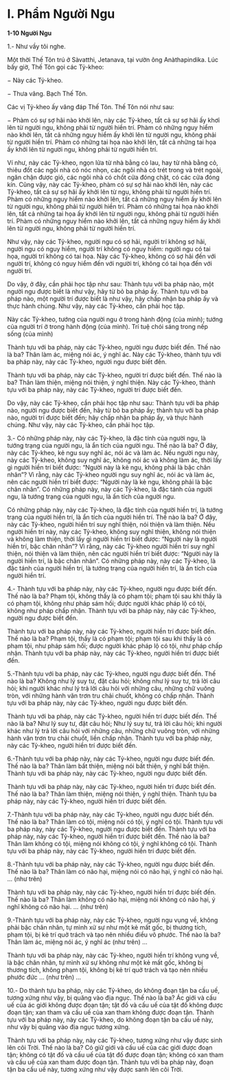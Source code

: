 # I. Phẩm Người Ngu

**1-10 Người Ngu**

1.- Như vầy tôi nghe.

Một thời Thế Tôn trú ở Sàvatthi, Jetanava, tại vườn ông Anàthapindika. Lúc bấy giờ, Thế Tôn gọi các
Tỷ-kheo:

− Này các Tỷ-kheo.

− Thưa vâng. Bạch Thế Tôn.

Các vị Tỷ-kheo ấy vâng đáp Thế Tôn. Thế Tôn nói như sau:

− Phàm có sự sợ hãi nào khởi lên, này các Tỷ-kheo, tất cả sự sợ hãi ấy khơỉ lên từ người ngu, không phải
từ người hiền trí. Phàm có những nguy hiểm nào khởi lên, tất cả những nguy hiểm ấy khởi lên từ người
ngu, không phải từ người hiền trí. Phàm có những tai họa nào khởi lên, tất cả những tai họa ấy khởi lên
từ người ngu, không phải từ người hiền trí.

Ví như, này các Tỷ-kheo, ngọn lửa từ nhà bằng cỏ lau, hay từ nhà bằng cỏ, thiêu đốt các ngôi nhà có nóc
nhọn, các ngôi nhà có trét trong và trét ngoài, ngăn chận được gió, các ngôi nhà có chốt cửa đóng chặt,
có các cửa đóng kín. Cũng vậy, này các Tỷ-kheo, phàm có sự sợ hãi nào khởi lên, này các Tỷ-kheo, tất
cả sự sợ hãi ấy khởi lên từ ngu, không phải từ người hiền trí. Phàm có những nguy hiểm nào khởi lên, tất
cả những nguy hiểm ấy khởi lên từ người ngu, không phải từ người hiền trí. Phàm có những tai họa nào
khởi lên, tất cả những tai họa ấy khởi lên từ người ngu, không phải từ người hiền trí. Phàm có những
nguy hiểm nào khởi lên, tất cả những nguy hiểm ấy khởi lên từ người ngu, không phải từ người hiền trí.

Như vậy, này các Tỷ-kheo, người ngu có sợ hãi, người trí không sợ hãi, người ngu có nguy hiểm, người
trí không có nguy hiểm: người ngu có tai họa, người trí không có tai họa. Này các Tỷ-kheo, không có sợ
hãi đến với người trí, không có nguy hiểm đến với người trí, không có tai họa đến với người trí.

Do vậy, ở đây, cần phải học tập như sau: Thành tựu với ba pháp nào, một người ngu được biết là như
vậy, hãy từ bỏ ba pháp ấy. Thành tựu với ba pháp nào, một người trí được biết là như vậy, hãy chấp
nhận ba pháp ấy và thực hành chúng. Như vậy, này các Tỷ-kheo, cần phải học tập.

Này các Tỷ-kheo, tướng của người ngu ở trong hành động (của mình); tướng của người trí ở trong hành
động (của mình). Trí tuệ chói sáng trong nếp sống (của mình)

Thành tựu với ba pháp, này các Tỷ-kheo, người ngu được biết đến. Thế nào là ba? Thân làm ác, miệng
nói ác, ý nghĩ ác. Này các Tỷ-kheo, thành tựu với ba pháp này, này các Tỷ-kheo, người ngu được biết
đến.

Thành tựu với ba pháp, này các Tỷ-kheo, người trí được biết đến. Thế nào là ba? Thân làm thiện, miệng
nói thiện, ý nghĩ thiện. Này các Tỷ-kheo, thành tựu với ba pháp này, này các Tỷ-kheo, người trí được
biết đến.

Do vậy, này các Tỷ-kheo, cần phải học tập như sau: Thành tựu với ba pháp nào, người ngu được biết
đến, hãy từ bỏ ba pháp ấy; thành tựu với ba pháp nào, người trí được biết đến; hãy chấp nhận ba pháp
ấy, và thực hành chúng. Như vậy, này các Tỷ-kheo, cần phải học tập.

3.- Có những pháp này, này các Tỷ-kheo, là đặc tính của người ngu, là tướng trạng của người ngu, là ẩn
tích của người ngu. Thế nào là ba? Ở đây, này các Tỷ-kheo, kẻ ngu suy nghĩ ác, nói ác và làm ác. Nếu
người ngu này, này các Tỷ-kheo, không suy nghĩ ác, không nói ác và không làm ác, thời lấy gì người
hiền trí biết được: “Người này là kẻ ngu, không phải là bậc chân nhân”? Vì rằng, này các Tỷ-kheo người
ngu suy nghĩ ác, nói ác và làm ác, nên các người hiền trí biết được: “Người này là kẻ ngu, không phải là
bậc chân nhân”. Có những pháp này, này các Tỷ-kheo, là đặc tánh của người ngu, là tướng trạng của
người ngu, là ấn tích của người ngu.

Có những pháp này, này các Tỷ-kheo, là đặc tính của người hiền trí, là tướng trạng của người hiền trí, là
ẩn tích của người hiền trí. Thế nào là ba? Ở đây, này các Tỷ-kheo, người hiền trí suy nghĩ thiện, nói
thiện và làm thiện. Nếu người hiền trí này, này các Tỷ-kheo, không suy nghĩ thiện, không nói thiện và
không làm thiện, thời lấy gì người hiền trí biết được: “Người này là người hiền trí, bậc chân nhân”? Vì
rằng, này các Tỷ-kheo người hiền trí suy nghĩ thiện, nói thiện và làm thiện, nên các người hiền trí biết
được: “Người này là người hiền trí, là bậc chân nhân”. Có những pháp này, này các Tỷ-kheo, là đặc tánh
của người hiền trí, là tướng trạng của người hiền trí, là ấn tích của người hiền trí.

4.- Thành tựu với ba pháp này, này các Tỷ-kheo, người ngu được biết đến. Thế nào là ba? Phạm tội,
không thấy là có phạm tội; phạm tội sau khi thấy là có phạm tội, không như pháp sám hối; được người
khác pháp lộ có tội, không như pháp chấp nhận. Thành tựu với ba pháp này, này các Tỷ-kheo, người ngu
được biết đến.

Thành tựu với ba pháp này, này các Tỷ-kheo, người hiền trí được biết đến. Thế nào là ba? Phạm tội,
thấy là có phạm tội; phạm tội sau khi thấy là có phạm tội, như pháp sám hối; được người khác pháp lộ
có tội, như pháp chấp nhận. Thành tựu với ba pháp này, này các Tỷ-kheo, người hiền trí được biết đến.

5.-Thành tựu với ba pháp, này các Tỷ-kheo, người ngu được biết đến. Thế nào là ba? Không như lý suy
tư, đặt câu hỏi; không như lý suy tư, trả lời câu hỏi; khi người khác như lý trả lời câu hỏi với những câu,
những chữ vuông tròn, với những hành văn trơn tru chải chuốt, không có chấp nhận. Thành tựu với ba
pháp này, này các Tỷ-kheo, người ngu được biết đến.

Thành tựu với ba pháp, này các Tỷ-kheo, người hiền trí được biết đến. Thế nào là ba? Như lý suy tư, đặt
câu hỏi; Như lý suy tư, trả lời câu hỏi; khi người khác như lý trả lời câu hỏi với những câu, những chữ
vuông tròn, với những hành văn trơn tru chải chuốt, liền chấp nhận. Thành tựu với ba pháp này, này các
Tỷ-kheo, người hiền trí được biết đến.

6.-Thành tựu với ba pháp này, này các Tỷ-kheo, người ngu được biết đến. Thế nào là ba? Thân làm bất
thiện, miệng nói bất thiện, ý nghĩ bất thiện. Thành tựu với ba pháp này, này các Tỷ-kheo, người ngu
được biết đến.

Thành tựu với ba pháp này, này các Tỷ-kheo, người hiền trí được biết đến. Thế nào là ba? Thân làm
thiện, miệng nói thiện, ý nghĩ thiện. Thành tựu ba pháp này, này các Tỷ-kheo, người hiền trí được biết
đến.

7.-Thành tựu với ba pháp này, này các Tỷ-kheo, người ngu được biết đến. Thế nào là ba? Thân làm có
tội, miệng nói có tội, ý nghĩ có tội. Thành tựu với ba pháp này, này các Tỷ-kheo, người ngu được biết
đến.
Thành tựu với ba pháp này, này các Tỷ-kheo, người hiền trí được biết đến. Thế nào là ba? Thân làm
không có tội, miệng nói không có tội, ý nghĩ không có tội. Thành tựu với ba pháp này, này các Tỷ-kheo,
người hiền trí được biết đến.

8.-Thành tựu với ba pháp này, này các Tỷ-kheo, người ngu được biết đến. Thế nào là ba? Thân làm có
não hại, miệng nói có não hại, ý nghĩ có não hại. ... (như trên)

Thành tựu với ba pháp này, này các Tỷ-kheo, người hiền trí được biết đến. Thế nào là ba? Thân làm
không có não hại, miệng nói không có não hại, ý nghĩ không có não hại. ... (như trên)

9.-Thành tựu với ba pháp này, này các Tỷ-kheo, người ngu vụng về, không phải bậc chân nhân, tự mình
xử sự như một kẻ mất gốc, bị thương tích, phạm tội, bị kẻ trí quở trách và tạo nên nhiều điều vô phước.
Thế nào là ba? Thân làm ác, miệng nói ác, ý nghĩ ác (như trên) ...

Thành tựu với ba pháp này, này các Tỷ-kheo, người hiền trí không vụng về, là bậc chân nhân, tự mình
xử sự không như một kẻ mất gốc, không bị thương tích, không phạm tội, không bị kẻ trí quở trách và tạo
nên nhiều phước đức ... (như trên) ...

10.- Do thành tựu ba pháp, này các Tỷ-kheo, do không đoạn tận ba cấu uế, tương xứng như vậy, bị
quăng vào địa ngục. Thế nào là ba? Ác giới và cấu uế của ác giới không được đoạn tận; tật đố và cấu uế
của tật đố không được đoạn tận; xan tham và cấu uế của xan tham không được đoạn tận. Thành tựu với
ba pháp này, này các Tỷ-kheo, do không đoạn tận ba cấu uế này, như vậy bị quăng vào địa ngục tương
xứng.

Thành tựu với ba pháp này, này các Tỷ-kheo, tương xứng như vậy được sinh lên cõi Trời. Thế nào là
ba? Có giữ giới và cấu uế của các giới được đoạn tận; không có tật đố và cấu uế của tật đố được đoạn
tận; không có xan tham và cấu uế của xan tham được đoạn tận. Thành tựu với ba pháp này, đoạn tận ba
cấu uế này, tương xứng như vậy được sanh lên cõi Trời.

